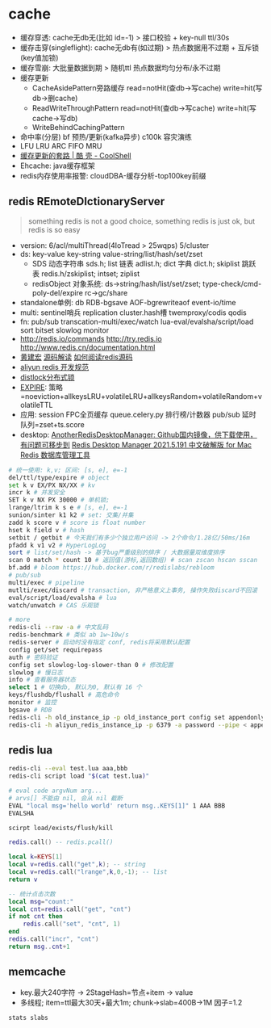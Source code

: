# cache

- 缓存穿透: cache无db无(比如 id=-1) > 接口校验 + key-null ttl/30s
- 缓存击穿(singleflight): cache无db有(如过期) > 热点数据用不过期 + 互斥锁(key值加锁)
- 缓存雪崩: 大批量数据到期 > 随机ttl 热点数据均匀分布/永不过期
- 缓存更新
  - CacheAsidePattern旁路缓存 read=notHit(查db->写cache) write=hit(写db->删cache)
  - ReadWriteThroughPattern read=notHit(查db->写cache) write=hit(写cache->写db)
  - WriteBehindCachingPattern
- 命中率(分层) bf 预热/更新(kafka异步) c100k 容灾演练
- LFU LRU ARC FIFO MRU
- [缓存更新的套路 | 酷 壳 - CoolShell](https://coolshell.cn/articles/17416.html)
- Ehcache: java缓存框架
- redis内存使用率报警: cloudDBA-缓存分析-top100key前缀

## redis REmoteDIctionaryServer

> something redis is not a good choice, something redis is just ok, but redis is so easy

- version: 6/acl/multiThread(4IoTread > 25wqps) 5/cluster
- ds: key-value key-string value-string/list/hash/set/zset
  - SDS 动态字符串 sds.h; list 链表 adlist.h; dict 字典 dict.h; skiplist 跳跃表 redis.h/zskiplist; intset; ziplist
  - redisObject 对象系统: ds->string/hash/list/set/zset; type-check/cmd-poly-del/expire rc->gc/share
- standalone单例: db RDB-bgsave AOF-bgrewriteaof event-io/time
- multi: sentinel哨兵 replication cluster.hash槽 twemproxy/codis qodis
- fn: pub/sub transcation-multi/exec/watch lua-eval/evalsha/script/load sort bitset slowlog monitor
- <http://redis.io/commands> <http://try.redis.io> <http://www.redis.cn/documentation.html>
- [黄建宏](http://redisdoc.com) [源码解读](https://github.com/huangz1990/redis-3.0-annotated) [如何阅读redis源码](http://blog.huangz.me/diary/2014/how-to-read-redis-source-code.html)
- [aliyun redis 开发规范](https://yq.aliyun.com/articles/531067)
- [distlock分布式锁](https://redis.io/topics/distlock)
- [EXPIRE](https://redis.io/commands/expire): 策略=noeviction+allkeysLRU+volatileLRU+allkeysRandom+volatileRandom+volatileTTL
- 应用: session FPC全页缓存 queue.celery.py 排行榜/计数器 pub/sub 延时队列=zset+ts.score
- desktop: [AnotherRedisDesktopManager: Github国内镜像，供下载使用，有问题可移步到](https://gitee.com/qishibo/AnotherRedisDesktopManager) [Redis Desktop Manager 2021.5.191 中文破解版 for Mac Redis 数据库管理工具](https://macwk.com/soft/redis-desktop-manager)

```sh
# 统一使用: k,v; 区间: [s, e], e=-1
del/ttl/type/expire # object
set k v EX/PX NX/XX # kv
incr k # 并发安全
SET k v NX PX 30000 # 单机锁;
lrange/ltrim k s e # [s, e], e=-1
sunion/sinter k1 k2 # set: 交集/并集
zadd k score v # score is float number
hset k field v # hash
setbit / getbit # 今天我们有多少个独立用户访问 -> 2个命令/1.28亿/50ms/16m
pfadd k v1 v2 # HyperLogLog
sort # list/set/hash -> 基于bug严重级别的排序 / 大数据量双维度排序
scan 0 match * count 10 # 返回值(游标,返回数组) # scan zscan hscan sscan
bf.add # bloom https://hub.docker.com/r/redislabs/rebloom
# pub/sub
multi/exec # pipeline
mutlti/exec/discard # transaction, 非严格意义上事务, 操作失败discard不回滚
eval/script/load/evalsha # lua
watch/unwatch # CAS 乐观锁

# more
redis-cli --raw -a # 中文乱码
redis-benchmark # 类似 ab 1w~10w/s
redis-server # 启动时没有指定 conf, redis将采用默认配置
config get/set requirepass
auth # 密码验证
config set slowlog-log-slower-than 0 # 修改配置
slowlog # 慢日志
info # 查看服务器状态
select 1 # 切换db, 默认为0, 默认有 16 个
keys/flushdb/flushall # 高危命令
monitor # 监控
bgsave # RDB
redis-cli -h old_instance_ip -p old_instance_port config set appendonly yes
redis-cli -h aliyun_redis_instance_ip -p 6379 -a password --pipe < appendonly.aof
```

## redis lua

```sh
redis-cli --eval test.lua aaa,bbb
redis-cli script load "$(cat test.lua)"

# eval code argvNum arg...
# arvs[] 不能由 nil, 会从 nil 截断
EVAL "local msg='hello world' return msg..KEYS[1]" 1 AAA BBB
EVALSHA

scirpt load/exists/flush/kill
```

```lua
redis.call() -- redis.pcall()

local k=KEYS[1]
local v=redis.call("get",k); -- string
local v=redis.call("lrange",k,0,-1); -- list
return v

-- 统计点击次数
local msg="count:"
local cnt=redis.call("get", "cnt")
if not cnt then
    redis.call("set", "cnt", 1)
end
redis.call("incr", "cnt")
return msg..cnt+1
```

## memcache

- key.最大240字符 -> 2StageHash=节点+item -> value
- 多线程; item=ttl最大30天+最大1m; chunk->slab=400B->1M 因子=1.2

```sh
stats slabs
```
